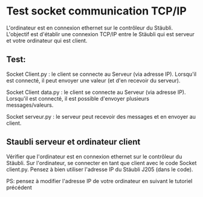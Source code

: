 # Test socket communication TCP/IP

L'ordinateur est en connexion ethernet sur le contrôleur du Stäubli.
L'objectif est d'établir une connexion TCP/IP entre le Stäubli qui est serveur et votre ordinateur qui est client.

## Test:

Socket Client.py : le client se connecte au Serveur (via adresse IP). Lorsqu'il est connecté, il peut envoyer une valeur (et d'en recevoir du serveur).

Socket Client data.py : le client se connecte au Serveur (via adresse IP). Lorsqu'il est connecté, il est possible d'envoyer plusieurs messages/valeurs.

Socket serveur.py : le serveur peut recevoir des messages et en envoyer au client.

## Staubli serveur et ordinateur client

Vérifier que l'ordinateur est en connexion ethernet sur le contrôleur du Stäubli.
Sur l'ordinateur, se connecter en tant que client avec le code Socket client.py.
Pensez à bien utiliser l'adresse IP du Stäubli J205 (dans le code).

PS: pensez à modifier l'adresse IP de votre ordinateur en suivant le tutoriel précédent


